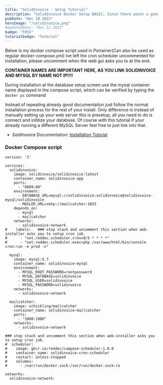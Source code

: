 ```yaml
---
title: "SolidInvoice - Setup Tutorial"
description: "SolidInvoice Docker Setup BASIC, Since there wasnt a good Tutorial for how to install SolidInvoice into a docker container I created my own."
pubDate: "Dec 18 2023"
heroImage: "/solidinvoice.png"
#updatedDate: "Dec 12 2023"
badge: "FOSS"
tutorialbadge: "Tutorial"
---
```


Below is my docker compose script used in Portainer(Can also be used as regular docker-compose.yml)  Ive left the cron scheduler uncommented for installation, please uncomment when the web gui asks you to at the end. 

**CONTAINER NAMES ARE IMPORTANT HERE, AS YOU LINK SOLIDINVOICE AND MYSQL BY NAME NOT IP!!!!**

During installation at the database setup screen use the mysql container name displayed in the compose script, which can be verified by typing the <code>docker ps</code> command

Instead of repeating already good documentation just follow the normal installation process for the rest of your install.  Only difference is instead of manually setting up your web server this is presetup, all you need to do is connect and initilize your database.  Of course with this tutorial if your already running a different MySQL Server feel free to just link into that.
- SoldInvoice Documentation: [Installation Tutorial](https://docs.solidinvoice.co/en/latest/guide/installation.html)

### Docker Compose script

```
version: '3'

services:
  solidinvoice:
    image: solidinvoice/solidinvoice:latest
    container_name: solidinvoice-app
    ports:
      - "8889:80"
    environment:
      - DATABASE_URL=mysql://solidinvoice:solidinvoice@solidinvoice-mysql/solidinvoice
      - MAILER_URL=smtp://mailcatcher:1025
    depends_on:
      - mysql
      - mailcatcher
    networks:
      - solidinvoice-network
#    labels:   ### stop stack and uncomment this section when web-installer asks you to setup cron job.
#      - "net.reddec.scheduler.cron=0/5 * * * *"
#      - "net.reddec.scheduler.exec=php /var/www/html/bin/console cron:run -e prod -n"

  mysql:
    image: mysql:5.7
    container_name: solidinvoice-mysql
    environment:
      - MYSQL_ROOT_PASSWORD=rootpassword
      - MYSQL_DATABASE=solidinvoice
      - MYSQL_USER=solidinvoice
      - MYSQL_PASSWORD=solidinvoice
    networks:
      - solidinvoice-network

  mailcatcher:
    image: schickling/mailcatcher
    container_name: solidinvoice-mailcatcher
    ports:
      - "1080:1080"
    networks:
      - solidinvoice-network

### stop stack and uncomment this section when web-installer asks you to setup cron job.
#  scheduler:
#    image: ghcr.io/reddec/compose-scheduler:1.0.0
#    container_name: solidinvoice-cron-scheduler
#    restart: unless-stopped
#    volumes:
#      - /var/run/docker.sock:/var/run/docker.sock:ro

networks:
  solidinvoice-network:
  ```